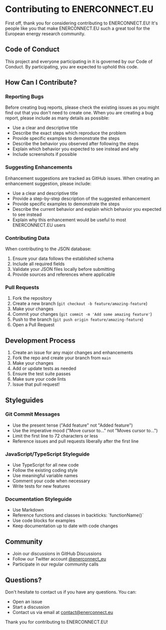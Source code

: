 # Contributing to ENERCONNECT.EU

First off, thank you for considering contributing to ENERCONNECT.EU! It's people like you that make ENERCONNECT.EU such a great tool for the European energy research community.

## Code of Conduct

This project and everyone participating in it is governed by our Code of Conduct. By participating, you are expected to uphold this code.

## How Can I Contribute?

### Reporting Bugs

Before creating bug reports, please check the existing issues as you might find out that you don't need to create one. When you are creating a bug report, please include as many details as possible:

* Use a clear and descriptive title
* Describe the exact steps which reproduce the problem
* Provide specific examples to demonstrate the steps
* Describe the behavior you observed after following the steps
* Explain which behavior you expected to see instead and why
* Include screenshots if possible

### Suggesting Enhancements

Enhancement suggestions are tracked as GitHub issues. When creating an enhancement suggestion, please include:

* Use a clear and descriptive title
* Provide a step-by-step description of the suggested enhancement
* Provide specific examples to demonstrate the steps
* Describe the current behavior and explain which behavior you expected to see instead
* Explain why this enhancement would be useful to most ENERCONNECT.EU users

### Contributing Data

When contributing to the JSON database:

1. Ensure your data follows the established schema
2. Include all required fields
3. Validate your JSON files locally before submitting
4. Provide sources and references where applicable

### Pull Requests

1. Fork the repository
2. Create a new branch (`git checkout -b feature/amazing-feature`)
3. Make your changes
4. Commit your changes (`git commit -m 'Add some amazing feature'`)
5. Push to the branch (`git push origin feature/amazing-feature`)
6. Open a Pull Request

## Development Process

1. Create an issue for any major changes and enhancements
2. Fork the repo and create your branch from `main`
3. Make your changes
4. Add or update tests as needed
5. Ensure the test suite passes
6. Make sure your code lints
7. Issue that pull request!

## Styleguides

### Git Commit Messages

* Use the present tense ("Add feature" not "Added feature")
* Use the imperative mood ("Move cursor to..." not "Moves cursor to...")
* Limit the first line to 72 characters or less
* Reference issues and pull requests liberally after the first line

### JavaScript/TypeScript Styleguide

* Use TypeScript for all new code
* Follow the existing coding style
* Use meaningful variable names
* Comment your code when necessary
* Write tests for new features

### Documentation Styleguide

* Use Markdown
* Reference functions and classes in backticks: \`functionName()\`
* Use code blocks for examples
* Keep documentation up to date with code changes

## Community

* Join our discussions in GitHub Discussions
* Follow our Twitter account [@enerconnect_eu](https://twitter.com/enerconnect_eu)
* Participate in our regular community calls

## Questions?

Don't hesitate to contact us if you have any questions. You can:

* Open an issue
* Start a discussion
* Contact us via email at contact@enerconnect.eu

Thank you for contributing to ENERCONNECT.EU!
